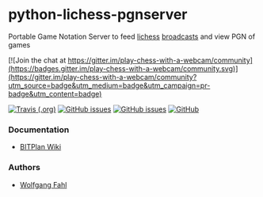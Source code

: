 # python-lichess-pgnserver
Portable Game Notation Server to feed [lichess](http://lichess.org) [broadcasts](https://lichess.org/broadcast) and view PGN of games

[![Join the chat at https://gitter.im/play-chess-with-a-webcam/community](https://badges.gitter.im/play-chess-with-a-webcam/community.svg)](https://gitter.im/play-chess-with-a-webcam/community?utm_source=badge&utm_medium=badge&utm_campaign=pr-badge&utm_content=badge)

[![Travis (.org)](https://img.shields.io/travis/WolfgangFahl/python-lichess-pgnserver.svg)](https://travis-ci.org/WolfgangFahl/python-lichess-pgnserver)
[![GitHub issues](https://img.shields.io/github/issues/WolfgangFahl/python-lichess-pgnserver.svg)](https://github.com/WolfgangFahl/python-lichess-pgnserver/issues)
[![GitHub issues](https://img.shields.io/github/issues-closed/WolfgangFahl/python-lichess-pgnserver.svg)](https://github.com/WolfgangFahl/python-lichess-pgnserver/issues/?q=is%3Aissue+is%3Aclosed)
[![GitHub](https://img.shields.io/github/license/WolfgangFahl/python-lichess-pgnserver.svg)](https://www.apache.org/licenses/LICENSE-2.0)

### Documentation
* [BITPlan Wiki](http://wiki.bitplan.com/index.php/Python-lichess-pgnserver)

### Authors
* [Wolfgang Fahl](http://www.bitplan.com/Wolfgang_Fahl)
